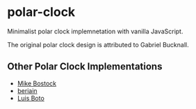 # polar-clock
Minimalist polar clock implemnetation with vanilla JavaScript.

The original polar clock design is attributed to Gabriel Bucknall.

## Other Polar Clock Implementations

- [Mike Bostock](https://mbostock.github.io/protovis/ex/clock.html)
- [beriain](https://github.com/beriain/PolarClock)
- [Luis Boto](https://github.com/LuisBoto/PolarClock)